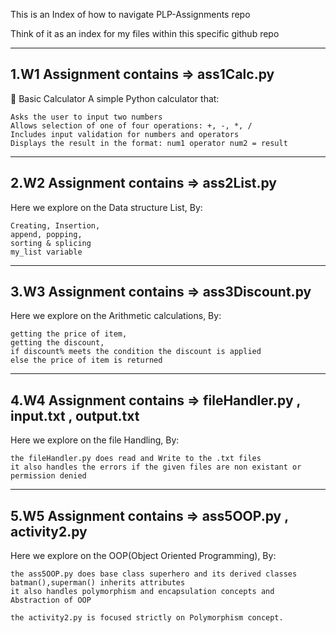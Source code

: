 This is an Index of how to navigate PLP-Assignments repo

Think of it as an index for my files within this specific github repo

---------------------------------------
1.W1 Assignment contains => ass1Calc.py
---------------------------------------
🧮 Basic Calculator 
A simple Python calculator that: 

    Asks the user to input two numbers
    Allows selection of one of four operations: +, -, *, /
    Includes input validation for numbers and operators
    Displays the result in the format: num1 operator num2 = result
---------------------------------------     
2.W2 Assignment contains => ass2List.py
---------------------------------------
Here we explore on the Data structure List, By:
   
    Creating, Insertion,
    append, popping,
    sorting & splicing 
    my_list variable
    
---------------------------------------     
3.W3 Assignment contains => ass3Discount.py    
---------------------------------------
Here we explore on the Arithmetic calculations, By:    
     
    getting the price of item,
    getting the discount,
    if discount% meets the condition the discount is applied
    else the price of item is returned
    
---------------------------------------     
4.W4 Assignment contains => fileHandler.py , input.txt , output.txt    
---------------------------------------
Here we explore on the file Handling, By:    
     
    the fileHandler.py does read and Write to the .txt files
    it also handles the errors if the given files are non existant or permission denied

---------------------------------------     
5.W5 Assignment contains => ass5OOP.py , activity2.py    
---------------------------------------
Here we explore on the OOP(Object Oriented Programming), By:    
     
    the ass5OOP.py does base class superhero and its derived classes batman(),superman() inherits attributes
    it also handles polymorphism and encapsulation concepts and Abstraction of OOP 

    the activity2.py is focused strictly on Polymorphism concept. 


